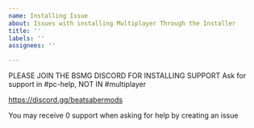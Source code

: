 ```yaml
---
name: Installing Issue
about: Issues with installing Multiplayer Through the Installer
title: ''
labels: ''
assignees: ''

---
```


PLEASE JOIN THE BSMG DISCORD FOR INSTALLING SUPPORT
Ask for support in #pc-help, NOT IN #multiplayer

https://discord.gg/beatsabermods

You may receive 0 support when asking for help by creating an issue
